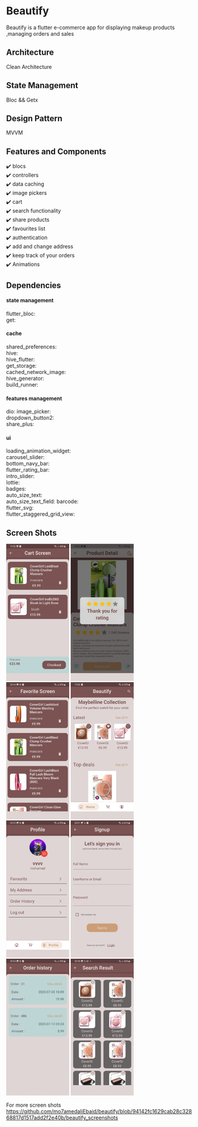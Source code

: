 # Beautify
Beautify is a flutter e-commerce app for displaying makeup products ,managing orders and sales

## Architecture
Clean Architecture

## State Management
Bloc && Getx

## Design Pattern
MVVM

## Features and Components

✔️ blocs <br />
✔️ controllers <br />
✔️ data caching  <br />
✔️ image pickers  <br />
✔️ cart <br />
✔️ search functionality <br />
✔️ share products <br />
✔️ favourites list <br />
✔️ authentication <br />
✔️ add and change address <br />
✔️ keep track of your orders <br />
✔️ Animations <br />

## Dependencies

#### state management
flutter_bloc:       
get:        
 

#### cache
shared_preferences:     
hive:       
hive_flutter:       
get_storage:        
cached_network_image:       
hive_generator:     
build_runner:       


#### features management
dio:
image_picker:       
dropdown_button2:       
share_plus:     


#### ui
loading_animation_widget:       
carousel_slider:        
bottom_navy_bar:        
flutter_rating_bar:     
intro_slider:       
lottie:     
badges:     
auto_size_text:     
auto_size_text_field:
barcode:        
flutter_svg:        
flutter_staggered_grid_view:        

## Screen Shots

<p float="left">
   <img src="https://github.com/mo7amedaliEbaid/beautify/blob/94142fc1629cab28c32868817d1517add2f2e40b/beautify_screenshots/cart.jpg" width="170" />
   <img src="https://github.com/mo7amedaliEbaid/beautify/blob/94142fc1629cab28c32868817d1517add2f2e40b/beautify_screenshots/details.jpg" width="170" />
   <img src="https://github.com/mo7amedaliEbaid/beautify/blob/94142fc1629cab28c32868817d1517add2f2e40b/beautify_screenshots/favourites.jpg" width="170" />
   <img src="https://github.com/mo7amedaliEbaid/beautify/blob/94142fc1629cab28c32868817d1517add2f2e40b/beautify_screenshots/home.jpg" width="170" />
   <img src="https://github.com/mo7amedaliEbaid/beautify/blob/94142fc1629cab28c32868817d1517add2f2e40b/beautify_screenshots/profile.jpg" width="170" />
   <img src="https://github.com/mo7amedaliEbaid/beautify/blob/94142fc1629cab28c32868817d1517add2f2e40b/beautify_screenshots/signup.jpg" width="170" />
   <img src="https://github.com/mo7amedaliEbaid/beautify/blob/94142fc1629cab28c32868817d1517add2f2e40b/beautify_screenshots/orders.jpg" width="170" />
   <img src="https://github.com/mo7amedaliEbaid/beautify/blob/94142fc1629cab28c32868817d1517add2f2e40b/beautify_screenshots/searchresult.jpg" width="170" />
</p>

For more screen shots https://github.com/mo7amedaliEbaid/beautify/blob/94142fc1629cab28c32868817d1517add2f2e40b/beautify_screenshots        
